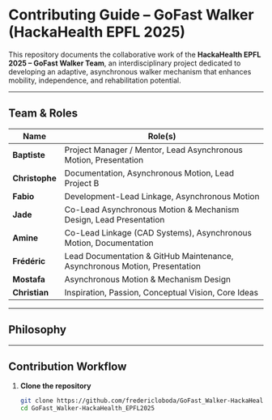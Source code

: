 # Contributing Guide – GoFast Walker (HackaHealth EPFL 2025)

This repository documents the collaborative work of the **HackaHealth EPFL 2025 – GoFast Walker Team**, an interdisciplinary project dedicated to developing an adaptive, asynchronous walker mechanism that enhances mobility, independence, and rehabilitation potential.

---

## Team & Roles

| Name | Role(s) |
|------|----------|
| **Baptiste** | Project Manager / Mentor, Lead Asynchronous Motion, Presentation |
| **Christophe** | Documentation, Asynchronous Motion, Lead Project B |
| **Fabio** | Development-Lead Linkage, Asynchronous Motion |
| **Jade** | Co-Lead Asynchronous Motion & Mechanism Design, Lead Presentation |
| **Amine** | Co-Lead Linkage (CAD Systems), Asynchronous Motion, Documentation |
| **Frédéric** | Lead Documentation & GitHub Maintenance, Asynchronous Motion, Presentation |
| **Mostafa** | Asynchronous Motion & Mechanism Design |
| **Christian** | Inspiration, Passion, Conceptual Vision, Core Ideas |

---

## Philosophy



---

## Contribution Workflow

1. **Clone the repository**
   ```bash
   git clone https://github.com/fredericloboda/GoFast_Walker-HackaHealth_EPFL2025.git
   cd GoFast_Walker-HackaHealth_EPFL2025
